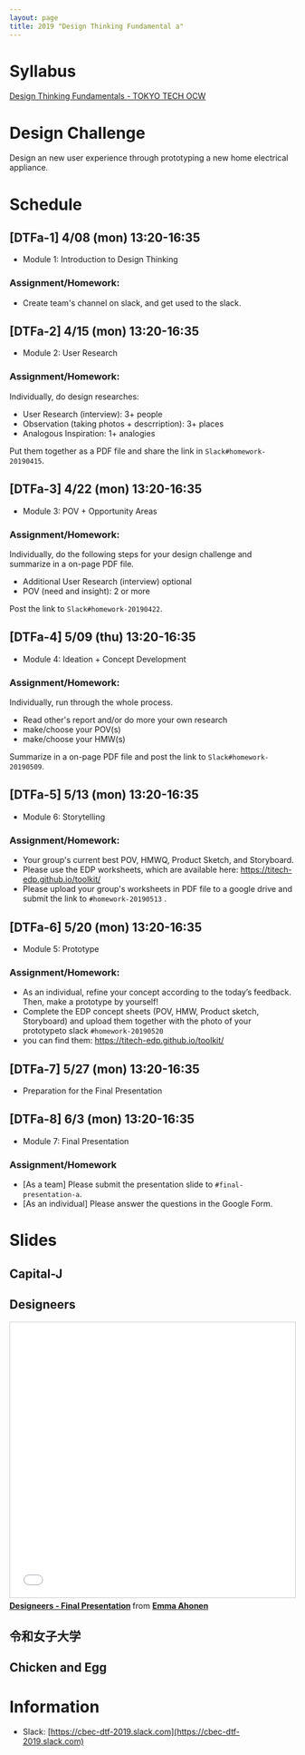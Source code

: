 ```yaml
---
layout: page
title: 2019 "Design Thinking Fundamental a"
---
```


<div style="width: 595px; max-width: 100%">
<script async class="speakerdeck-embed" data-id="8847359ce3c2479bb8abcd1ef53b66d4" data-ratio="1.77777777777778" src="//speakerdeck.com/assets/embed.js"></script>
</div>


# Syllabus

[Design Thinking Fundamentals - TOKYO TECH OCW](http://www.ocw.titech.ac.jp/index.php?module=General&action=T0300&GakubuCD=2&GakkaCD=321502&KeiCD=15&course=2&KamokuCD=321502&KougiCD=201903575&Nendo=2019&vid=03)

# Design Challenge

Design an new user experience through prototyping a new home electrical appliance.

# Schedule

## [DTFa-1] 4/08 (mon) 13:20-16:35

- Module 1: Introduction to Design Thinking

### Assignment/Homework:

- Create team's channel on slack, and get used to the slack.

## [DTFa-2] 4/15 (mon) 13:20-16:35

- Module 2: User Research

### Assignment/Homework:

Individually, do design researches:

- User Research (interview): 3+ people
- Observation (taking photos + descrription): 3+ places
- Analogous Inspiration: 1+ analogies

Put them together as a PDF file and share the link in ``Slack#homework-20190415``.

## [DTFa-3] 4/22 (mon) 13:20-16:35

- Module 3: POV + Opportunity Areas

### Assignment/Homework:

Individually, do the following steps for your design challenge and summarize in a on-page PDF file.

- Additional User Research (interview) optional
- POV (need and insight): 2 or more

Post the link to ``Slack#homework-20190422``.

## [DTFa-4] 5/09 (thu) 13:20-16:35

- Module 4: Ideation + Concept Development

### Assignment/Homework:

Individually, run through the whole process.

- Read other's report and/or do more your own research
- make/choose your POV(s)
- make/choose your HMW(s)

Summarize in a on-page PDF file and post the link to ``Slack#homework-20190509``.

## [DTFa-5] 5/13 (mon) 13:20-16:35

- Module 6: Storytelling

### Assignment/Homework:

- Your group's current best POV, HMWQ, Product Sketch, and Storyboard.
- Please use the EDP worksheets, which are available here: <https://titech-edp.github.io/toolkit/>
- Please upload your group's worksheets in PDF file to a google drive and submit the link to ``#homework-20190513`` .

## [DTFa-6] 5/20 (mon) 13:20-16:35

- Module 5: Prototype

### Assignment/Homework:

- As an individual, refine your concept according to the today’s feedback. Then, make a prototype by yourself!
- Complete the EDP concept sheets (POV, HMW, Product sketch, Storyboard) and upload them together with the photo of your prototypeto slack ``#homework-20190520``
- you can find them: <https://titech-edp.github.io/toolkit/>

## [DTFa-7] 5/27 (mon) 13:20-16:35

- Preparation for the Final Presentation

## [DTFa-8] 6/3 (mon) 13:20-16:35

- Module 7: Final Presentation

### Assignment/Homework

- [As a team] Please submit the presentation slide to ``#final-presentation-a``.
- [As an individual] Please answer the questions in the Google Form.

# Slides

## Capital-J

<div style="width: 595px; max-width: 100%">
<script async class="speakerdeck-embed" data-id="0d273773d79d4a4daaeae7ecd6a412df" data-ratio="1.33333333333333" src="//speakerdeck.com/assets/embed.js"></script>
</div>

## Designeers

<iframe src="//www.slideshare.net/slideshow/embed_code/key/yFqRuC1mbntqCo" width="595" height="485" frameborder="0" marginwidth="0" marginheight="0" scrolling="no" style="border:1px solid #CCC; border-width:1px; margin-bottom:5px; max-width: 100%;" allowfullscreen> </iframe> <div style="margin-bottom:5px"> <strong> <a href="//www.slideshare.net/EmmaAhonen1/designeers-final-presentation" title="Designeers - Final Presentation" target="_blank">Designeers - Final Presentation</a> </strong> from <strong><a href="https://www.slideshare.net/EmmaAhonen1" target="_blank">Emma Ahonen</a></strong> </div>

## 令和女子大学

<div style="width: 595px; max-width: 100%">
<script async class="speakerdeck-embed" data-id="98297dcabaf14183b020fe33a6c6e1a7" data-ratio="1.77777777777778" src="//speakerdeck.com/assets/embed.js"></script>
</div>

## Chicken and Egg

<div style="width: 595px; max-width: 100%">
<script async class="speakerdeck-embed" data-id="b6a679401ec34761b10fca7148b3d258" data-ratio="1.77777777777778" src="//speakerdeck.com/assets/embed.js"></script>
</div>

# Information

- Slack: [https://cbec-dtf-2019.slack.com](https://cbec-dtf-2019.slack.com)
